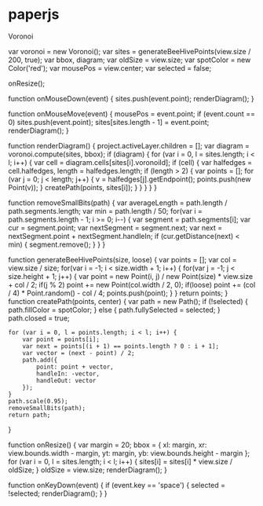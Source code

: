 paperjs
=======

Voronoi

var voronoi =  new Voronoi();
var sites = generateBeeHivePoints(view.size / 200, true);
var bbox, diagram;
var oldSize = view.size;
var spotColor = new Color('red');
var mousePos = view.center;
var selected = false;

onResize();

function onMouseDown(event) {
	sites.push(event.point);
	renderDiagram();
}

function onMouseMove(event) {
	mousePos = event.point;
	if (event.count == 0)
		sites.push(event.point);
	sites[sites.length - 1] = event.point;
	renderDiagram();
}

function renderDiagram() {
	project.activeLayer.children = [];
	var diagram = voronoi.compute(sites, bbox);
	if (diagram) {
		for (var i = 0, l = sites.length; i < l; i++) {
			var cell = diagram.cells[sites[i].voronoiId];
			if (cell) {
				var halfedges = cell.halfedges,
					length = halfedges.length;
				if (length > 2) {
					var points = [];
					for (var j = 0; j < length; j++) {
						v = halfedges[j].getEndpoint();
						points.push(new Point(v));
					}
					createPath(points, sites[i]);
				}
			}
		}
	}
}

function removeSmallBits(path) {
	var averageLength = path.length / path.segments.length;
	var min = path.length / 50;
	for(var i = path.segments.length - 1; i >= 0; i--) {
		var segment = path.segments[i];
		var cur = segment.point;
		var nextSegment = segment.next;
		var next = nextSegment.point + nextSegment.handleIn;
		if (cur.getDistance(next) < min) {
			segment.remove();
		}
	}
}

function generateBeeHivePoints(size, loose) {
	var points = [];
	var col = view.size / size;
	for(var i = -1; i < size.width + 1; i++) {
		for(var j = -1; j < size.height + 1; j++) {
			var point = new Point(i, j) / new Point(size) * view.size + col / 2;
			if(j % 2)
				point += new Point(col.width / 2, 0);
			if(loose)
				point += (col / 4) * Point.random() - col / 4;
			points.push(point);
		}
	}
	return points;
}
function createPath(points, center) {
	var path = new Path();
	if (!selected) { 
		path.fillColor = spotColor;
	} else {
		path.fullySelected = selected;
	}
	path.closed = true;

	for (var i = 0, l = points.length; i < l; i++) {
		var point = points[i];
		var next = points[(i + 1) == points.length ? 0 : i + 1];
		var vector = (next - point) / 2;
		path.add({
			point: point + vector,
			handleIn: -vector,
			handleOut: vector
		});
	}
	path.scale(0.95);
	removeSmallBits(path);
	return path;
}

function onResize() {
	var margin = 20;
	bbox = {
		xl: margin,
		xr: view.bounds.width - margin,
		yt: margin,
		yb: view.bounds.height - margin
	};
	for (var i = 0, l = sites.length; i < l; i++) {
		sites[i] = sites[i] * view.size / oldSize;
	}
	oldSize = view.size;
	renderDiagram();
}

function onKeyDown(event) {
	if (event.key == 'space') {
		selected = !selected;
		renderDiagram();
	}
}
